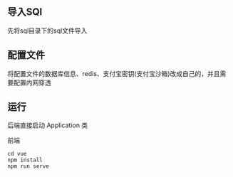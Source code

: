 ## 导入SQl
先将sql目录下的sql文件导入

## 配置文件
将配置文件的数据库信息、redis、支付宝密钥(支付宝沙箱)改成自己的，并且需要配置内网穿透

## 运行
后端直接启动 Application 类

前端
```
cd vue
npm install
npm run serve
```
